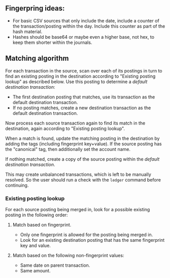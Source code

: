 ## Fingerpring ideas:

*   For basic CSV sources that only include the date, include a counter of the
    transaction/posting within the day. Include this counter as part of the
    hash material.
*   Hashes should be base64 or maybe even a higher base, not hex, to keep them
    shorter within the journals.

## Matching algorithm

For each transaction in the source, scan over each of its postings in turn to
find an existing posting in the destination according to "Existing posting
lookup" as described below. Use this posting to determine a *default
destination transaction*:

*   The first destination posting that matches, use its transaction as the
    default destination transaction.
*   If no posting matches, create a new destination transaction as the default
    destination transaction.

Now process each source transaction again to find its match in the destination,
again according to "Existing posting lookup".

When a match is found, update the matching posting in the destination by
adding the tags (including fingerprint key+value). If the source posting has
the "canonical" tag, then additionally set the account name.

If nothing matched, create a copy of the source posting within the *default
destination transaction*.

This may create unbalanced transactions, which is left to be manually resolved.
So the user should run a check with the `ledger` command before continuing.

### Existing posting lookup

For each source posting being merged in, look for a possible existing posting
in the following order:

1.  Match based on fingerprint.

    *   Only one fingerprint is allowed for the posting being merged in.
    *   Look for an existing destination posting that has the same fingerprint
        key and value.

2. Match based on the following non-fingerprint values:

    *   Same date on parent transaction.
    *   Same amount.

